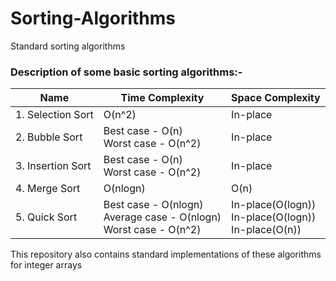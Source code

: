# Sorting-Algorithms
Standard sorting algorithms

### Description of some basic sorting algorithms:-

|Name | Time Complexity | Space Complexity|
---- | --------------- | -----------------
|1. Selection Sort | O(n^2) | In-place|
|2. Bubble Sort | Best case - O(n)<br>Worst case - O(n^2)| In-place| 
|3. Insertion Sort | Best case - O(n)<br>Worst case - O(n^2)| In-place|      
|4. Merge Sort | O(nlogn) | O(n)|
|5. Quick Sort | Best case - O(nlogn)<br>Average case - O(nlogn)<br>Worst case - O(n^2)| In-place(O(logn))<br>In-place(O(logn))<br>In-place(O(n))|
                                

This repository also contains standard implementations of these algorithms for integer arrays

